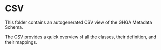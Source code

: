 # CSV

This folder contains an autogenerated CSV view of the GHGA Metadata Schema. 

The CSV provides a quick overview of all the classes, their definition, and their mappings.
